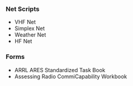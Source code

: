 ### Net Scripts

- VHF Net
- Simplex Net
- Weather Net
- HF Net

### Forms

- ARRL ARES Standardized Task Book
- Assessing Radio CommiCapability Workbook